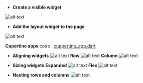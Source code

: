 - **Create a visible widget**

![alt text](image.png)

- **Add the layout widget to the page**

![alt text](image-1.png)

**Cupertino apps**
code : 
[cuppertino_app.dart](lib/widgets/cupertino_app.dart)

- **Aligning widgets**
![alt text](image-3.png)
**Row**
![alt text](image-7.png)
**Column**
![alt text](image-4.png)

- **Sizing widgets**
**Expanded**
![alt text](image-5.png)
**Flex**
![alt text](image-6.png)

- **Nesting rows and columns**
![alt text](image-2.png)

